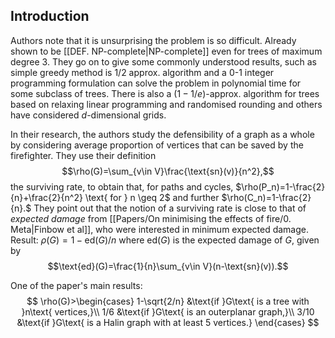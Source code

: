 ## Introduction

Authors note that it is unsurprising the problem is so difficult. Already shown to be [[DEF. NP-complete|NP-complete]] even for trees of maximum degree 3. They go on to give some commonly understood results, such as simple greedy method is 1/2 approx. algorithm and a 0-1 integer programming formulation can solve the problem in polynomial time for some subclass of trees. There is also a $(1-1/e)$-approx. algorithm for trees based on relaxing linear programming and randomised rounding and others have considered $d$-dimensional grids. 

In their research, the authors study the defensibility of a graph as a whole by considering average proportion of vertices that can be saved by the firefighter. They use their definition $$\rho(G)=\sum_{v\in V}\frac{\text{sn}(v)}{n^2},$$ the surviving rate, to obtain that, for paths and cycles, $\rho(P_n)=1-\frac{2}{n}+\frac{2}{n^2} \text{ for } n \geq 2$ and further $\rho(C_n)=1-\frac{2}{n}.$ They point out that the notion of a surviving rate is close to that of *expected damage* from [[Papers/On minimising the effects of fire/0. Meta|Finbow et al]], who were interested in minimum expected damage. Result: $\rho(G) = 1-\text{ed}(G)/n$ where $\text{ed}(G)$ is the expected damage of $G$, given by $$\text{ed}(G)=\frac{1}{n}\sum_{v\in V}(n-\text{sn}(v)).$$

One of the paper's main results:
$$
\rho(G)>\begin{cases}
1-\sqrt{2/n} &\text{if }G\text{ is a tree with }n\text{ vertices,}\\
1/6 &\text{if }G\text{  is an outerplanar graph,}\\
3/10 &\text{if }G\text{ is a Halin graph with at least 5 vertices.}
\end{cases}
$$